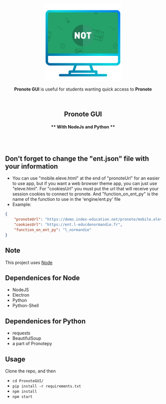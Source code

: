 <p align="center"><img width="250" alt="Pronote GUI" src="gui/images/icon.png"></a></p>
<p align="center"><strong>Pronote GUI</strong> is useful for students wanting quick access to <strong>Pronote</strong></p>
<br/>


<h2 align="center">Pronote GUI</h2>

<h4 align="center">** With NodeJs and Python **</h4>
<br/>
<br/>

## Don't forget to change the "ent.json" file with your information


- You can use "mobile.eleve.html" at the end of "pronoteUrl" for an easier to use app, but if you want a web browser theme app, you can just use "eleve.html". For "cookiesUrl" you must put the url that will receive your session cookies to connect to pronote. And "function_on_ent_py" is the name of the function to use in the 'engine/ent.py' file
- Example:

```json
{
    "pronoteUrl": "https://demo.index-education.net/pronote/mobile.eleve.html",
    "cookiesUrl": "https://ent.l-educdenormandie.fr",
    "function_on_ent_py": "l_normandie"
}
```

## Note

This project uses [Node](https://nodejs.org/en/download/)

## Dependenices for Node

- NodeJS
- Electron   
- Python
- Python-Shell

## Dependenices for Python

- requests
- BeautifulSoup  
- a part of Pronotepy

## Usage

Clone the repo, and then

- `cd PronoteGUI/`
- `pip install -r requirements.txt`
- `npm install`
- `npm start`
